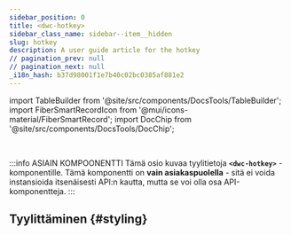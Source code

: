 ```yaml
---
sidebar_position: 0
title: <dwc-hotkey>
sidebar_class_name: sidebar--item__hidden
slug: hotkey
description: A user guide article for the hotkey
// pagination_prev: null
// pagination_next: null
_i18n_hash: b37d98001f1e7b40c02bc0385af881e2
---
```

import TableBuilder from '@site/src/components/DocsTools/TableBuilder';
import FiberSmartRecordIcon from '@mui/icons-material/FiberSmartRecord';
import DocChip from '@site/src/components/DocsTools/DocChip';

<DocChip chip='shadow' />

<br />

:::info ASIAIN KOMPOONENTTI
Tämä osio kuvaa tyylitietoja **`<dwc-hotkey>`** -komponentille. Tämä komponentti on **vain asiakaspuolella** - sitä ei voida instansioida itsenäisesti API:n kautta, mutta se voi olla osa API-komponentteja.
:::

## Tyylittäminen {#styling}

<TableBuilder name="dwc-hotkey" clientComponent />
